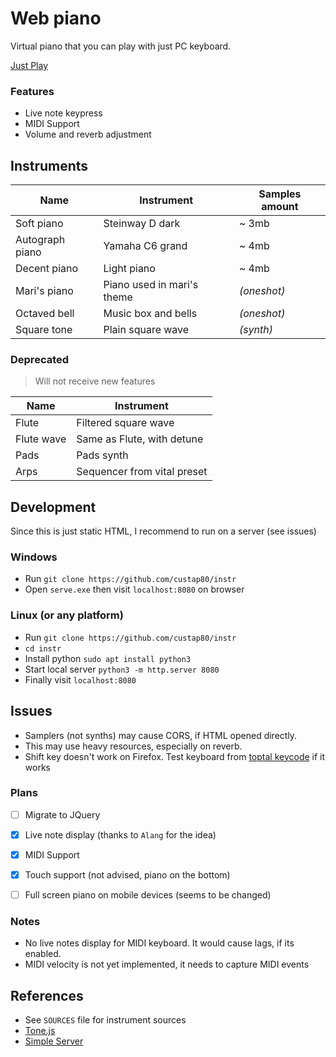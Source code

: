 # Web piano
Virtual piano that you can play with just PC keyboard.

[Just Play](https://custap80.github.io/instr)

### Features
- Live note keypress
- MIDI Support
- Volume and reverb adjustment


## Instruments

|Name|Instrument|Samples amount|
|--|--|--|
|Soft piano|Steinway D dark|~ 3mb|
|Autograph piano|Yamaha C6 grand|~ 4mb|
|Decent piano|Light piano|~ 4mb|
|Mari's piano|Piano used in mari's theme|_(oneshot)_|
|Octaved bell|Music box and bells|_(oneshot)_|
|Square tone|Plain square wave|_(synth)_|

### Deprecated
> Will not receive new features

|Name|Instrument|
|--|--|
|Flute|Filtered square wave|
|Flute wave|Same as Flute, with detune|
|Pads|Pads synth|
|Arps|Sequencer from vital preset|


## Development
Since this is just static HTML, I recommend to run on a server (see issues)

### Windows
- Run `git clone https://github.com/custap80/instr`
- Open `serve.exe` then visit `localhost:8080` on browser

### Linux (or any platform)
- Run `git clone https://github.com/custap80/instr`
- `cd instr`
- Install python `sudo apt install python3`
- Start local server `python3 -m http.server 8080`
- Finally visit `localhost:8080`


## Issues
- Samplers (not synths) may cause CORS, if HTML opened directly.
- This may use heavy resources, especially on reverb.
- Shift key doesn't work on Firefox. Test keyboard from [toptal keycode](https://www.toptal.com/developers/keycode) if it works


### Plans
- [ ] Migrate to JQuery
- [x] Live note display (thanks to `Alang` for the idea)
- [x] MIDI Support
- [x] Touch support (not advised, piano on the bottom)
- [ ] Full screen piano on mobile devices (seems to be changed)


### Notes
- No live notes display for MIDI keyboard. It would cause lags, if its enabled.
- MIDI velocity is not yet implemented, it needs to capture MIDI events


## References
- See `SOURCES` file for instrument sources
- [Tone.js](https://github.com/Tonejs/Tone.js)
- [Simple Server](https://github.com/syntaqx/serve)
